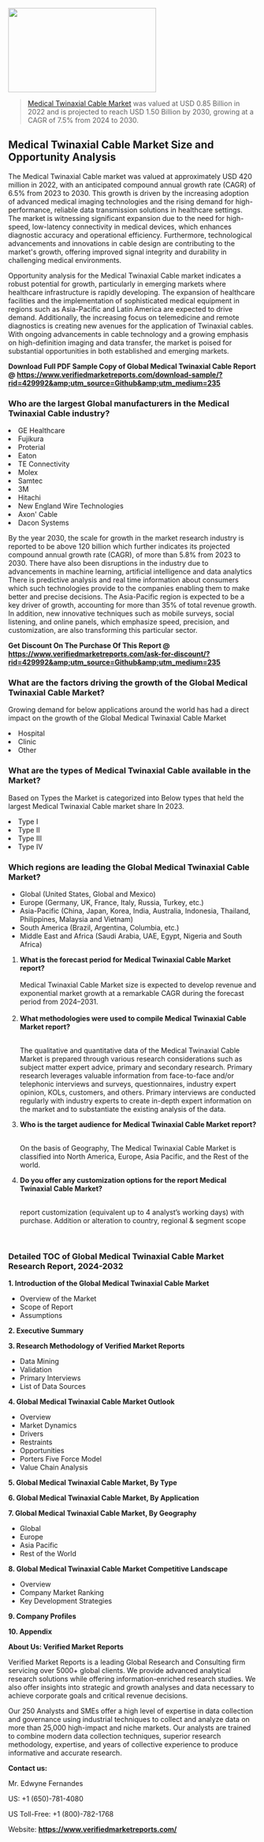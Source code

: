 <img src="https://ffe5etoiles.com/wp-content/uploads/2024/12/MST1-300x171.png" alt="" width="300" height="171" class="alignnone size-medium wp-image-20088" /><blockquote><p><p><a href="https://www.verifiedmarketreports.com/download-sample/?rid=429992&utm_source=Github&utm_medium=235" target="_blank">Medical Twinaxial Cable Market</a> was valued at USD 0.85 Billion in 2022 and is projected to reach USD 1.50 Billion by 2030, growing at a CAGR of 7.5% from 2024 to 2030.</p></blockquote><p><h2>Medical Twinaxial Cable Market Size and Opportunity Analysis</h2> <p>The Medical Twinaxial Cable market was valued at approximately USD 420 million in 2022, with an anticipated compound annual growth rate (CAGR) of 6.5% from 2023 to 2030. This growth is driven by the increasing adoption of advanced medical imaging technologies and the rising demand for high-performance, reliable data transmission solutions in healthcare settings. The market is witnessing significant expansion due to the need for high-speed, low-latency connectivity in medical devices, which enhances diagnostic accuracy and operational efficiency. Furthermore, technological advancements and innovations in cable design are contributing to the market's growth, offering improved signal integrity and durability in challenging medical environments.</p> <p>Opportunity analysis for the Medical Twinaxial Cable market indicates a robust potential for growth, particularly in emerging markets where healthcare infrastructure is rapidly developing. The expansion of healthcare facilities and the implementation of sophisticated medical equipment in regions such as Asia-Pacific and Latin America are expected to drive demand. Additionally, the increasing focus on telemedicine and remote diagnostics is creating new avenues for the application of Twinaxial cables. With ongoing advancements in cable technology and a growing emphasis on high-definition imaging and data transfer, the market is poised for substantial opportunities in both established and emerging markets.</p> </p><p class=""><strong>Download Full PDF Sample Copy of Global Medical Twinaxial Cable Report @ <a href="https://www.verifiedmarketreports.com/download-sample/?rid=429992&amp;utm_source=Github&amp;utm_medium=235" target="_blank">https://www.verifiedmarketreports.com/download-sample/?rid=429992&amp;utm_source=Github&amp;utm_medium=235</a></strong></p><h3 id="" class="">Who are the largest Global manufacturers in the Medical Twinaxial Cable industry?</h3><p><li>GE Healthcare</li><li> Fujikura</li><li> Proterial</li><li> Eaton</li><li> TE Connectivity</li><li> Molex</li><li> Samtec</li><li> 3M</li><li> Hitachi</li><li> New England Wire Technologies</li><li> Axon' Cable</li><li> Dacon Systems</li></p><div class=""><div class="" dir="" data-message-author-role="" data-message-id="" data-message-model-slug=""><div class=""><div class=""><div class=""><div class="" dir="" data-message-author-role="" data-message-id="" data-message-model-slug=""><div class=""><div class=""><p>By the year 2030, the scale for growth in the market research industry is reported to be above 120 billion which further indicates its projected compound annual growth rate (CAGR), of more than 5.8% from 2023 to 2030. There have also been disruptions in the industry due to advancements in machine learning, artificial intelligence and data analytics There is predictive analysis and real time information about consumers which such technologies provide to the companies enabling them to make better and precise decisions. The Asia-Pacific region is expected to be a key driver of growth, accounting for more than 35% of total revenue growth. In addition, new innovative techniques such as mobile surveys, social listening, and online panels, which emphasize speed, precision, and customization, are also transforming this particular sector.</p><p><strong>Get Discount On The Purchase Of This Report @&nbsp; <a href="https://www.verifiedmarketreports.com/ask-for-discount/?rid=429992&amp;utm_source=Github&amp;utm_medium=235" target="_blank">https://www.verifiedmarketreports.com/ask-for-discount/?rid=429992&amp;utm_source=Github&amp;utm_medium=235</a></strong></p></div></div></div></div></div></div></div></div><h3 id="" class="">What are the factors driving the growth of the Global Medical Twinaxial Cable Market?</h3><p id="" class="">Growing demand for below applications around the world has had a direct impact on the growth of the Global Medical Twinaxial Cable Market</p><p id="" class=""><li>Hospital</li><li> Clinic</li><li> Other</li></p><h3 id="" class="">What are the types of Medical Twinaxial Cable available in the Market?</h3><p id="" class="">Based on Types the Market is categorized into Below types that held the largest Medical Twinaxial Cable market share In 2023.</p><p id="" class=""><li>Type I</li><li> Type II</li><li> Type III</li><li> Type IV</li></p><h3 id="" class="">Which regions are leading the Global Medical Twinaxial Cable Market?</h3><ul><li>Global (United States, Global and Mexico)</li><li>Europe (Germany, UK, France, Italy, Russia, Turkey, etc.)</li><li>Asia-Pacific (China, Japan, Korea, India, Australia, Indonesia, Thailand, Philippines, Malaysia and Vietnam)</li><li>South America (Brazil, Argentina, Columbia, etc.)</li><li>Middle East and Africa (Saudi Arabia, UAE, Egypt, Nigeria and South Africa)</li></ul><p><ol><li><strong>What is the forecast period for Medical Twinaxial Cable Market report?<br /></strong><br /><span data-sheets-root="1" data-sheets-value="{&quot;1&quot;:2,&quot;2&quot;:&quot;XXXX size is expected to develop revenue and exponential market growth at a remarkable CAGR during the forecast period from 2024&ndash;2030.&quot;}" data-sheets-userformat="{&quot;2&quot;:12674,&quot;4&quot;:{&quot;1&quot;:2,&quot;2&quot;:16776960},&quot;10&quot;:2,&quot;11&quot;:0,&quot;15&quot;:&quot;Arial&quot;,&quot;16&quot;:12}">Medical Twinaxial Cable Market size is expected to develop revenue and exponential market growth at a remarkable CAGR during the forecast period from 2024&ndash;2031.</span><br /><br /></li><li><strong>What methodologies were used to compile Medical Twinaxial Cable Market report?<br /><br /></strong><p>The qualitative and quantitative data of the&nbsp;Medical Twinaxial Cable Market is prepared through various research considerations such as subject matter expert advice, primary and secondary research. Primary research leverages valuable information from face-to-face and/or telephonic interviews and surveys, questionnaires, industry expert opinion, KOLs, customers, and others. Primary interviews are conducted regularly with industry experts to create in-depth expert information on the market and to substantiate the existing analysis of the data.&nbsp;</p></li><li><strong>Who is the target audience for Medical Twinaxial Cable Market report?<br /><br /></strong><p>On the basis of Geography, The&nbsp;Medical Twinaxial Cable Market is classified into North America, Europe, Asia Pacific, and the Rest of the world.</p></li><li><strong>Do you offer any customization options for the report Medical Twinaxial Cable Market?<br /><br /></strong><p>report customization (equivalent up to 4 analyst&rsquo;s working days) with purchase. Addition or alteration to country, regional &amp; segment scope</p><p>&nbsp;</p></li></ol></p><h3 id="" class="">Detailed TOC of Global Medical Twinaxial Cable Market Research Report, 2024-2032</h3><p id="" class=""><strong>1. Introduction of the Global Medical Twinaxial Cable Market</strong></p><ul><li>Overview of the Market</li><li>Scope of Report</li><li>Assumptions</li></ul><p id="" class=""><strong>2. Executive Summary</strong></p><p id="" class=""><strong>3. Research Methodology of&nbsp;Verified Market Reports</strong></p><ul><li>Data Mining</li><li>Validation</li><li>Primary Interviews</li><li>List of Data Sources</li></ul><p id="" class=""><strong>4. Global Medical Twinaxial Cable Market Outlook</strong></p><ul><li>Overview</li><li>Market Dynamics</li><li>Drivers</li><li>Restraints</li><li>Opportunities</li><li>Porters Five Force Model</li><li>Value Chain Analysis</li></ul><p id="" class=""><strong>5. Global Medical Twinaxial Cable Market, By&nbsp;Type</strong></p><p id="" class=""><strong>6. Global Medical Twinaxial Cable Market, By Application</strong></p><p id="" class=""><strong>7. Global Medical Twinaxial Cable Market, By Geography</strong></p><ul><li>Global</li><li>Europe</li><li>Asia Pacific</li><li>Rest of the World</li></ul><p id="" class=""><strong>8. Global Medical Twinaxial Cable Market Competitive Landscape</strong></p><ul><li>Overview</li><li>Company Market Ranking</li><li>Key Development Strategies</li></ul><p id="" class=""><strong>9. Company Profiles</strong></p><p id="" class=""><strong>10. Appendix</strong></p><p id="" class=""><strong>About Us: Verified Market Reports</strong></p><p id="" class="">Verified Market Reports is a leading Global Research and Consulting firm servicing over 5000+ global clients. We provide advanced analytical research solutions while offering information-enriched research studies. We also offer insights into strategic and growth analyses and data necessary to achieve corporate goals and critical revenue decisions.</p><p id="" class="">Our 250 Analysts and SMEs offer a high level of expertise in data collection and governance using industrial techniques to collect and analyze data on more than 25,000 high-impact and niche markets. Our analysts are trained to combine modern data collection techniques, superior research methodology, expertise, and years of collective experience to produce informative and accurate research.</p><p id="" class=""><strong>Contact us:</strong></p><p id="" class="">Mr. Edwyne Fernandes</p><p id="" class="">US: +1 (650)-781-4080</p><p id="" class="">US Toll-Free: +1 (800)-782-1768</p><p id="" class="">Website: <a target="" data-test-app-aware-link=""><strong>https://www.verifiedmarketreports.com/</strong></a></p>
